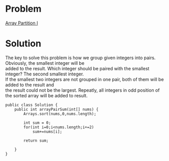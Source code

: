 # Problem
[Array Partition I](https://leetcode.com/problems/array-partition-i/)

# Solution
The key to solve this problem is how we group given integers into pairs. Obviously, the smallest integer will be   
added to the result. Which integer should be paired with the smallest integer? The second smallest integer.  
If the smallest two integers are not grouped in one pair, both of them will be added to the result and   
the result could not be the largest. Repeatly, all integers in odd position of the sorted array will be added to result.

```
public class Solution {
    public int arrayPairSum(int[] nums) {
        Arrays.sort(nums,0,nums.length);
        
        int sum = 0;
        for(int i=0;i<nums.length;i+=2)
            sum+=nums[i];
            
        return sum;
        
    }
}
```
